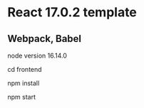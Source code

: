 # React 17.0.2 template

## Webpack, Babel

node version 16.14.0

cd frontend

npm install 

npm start
